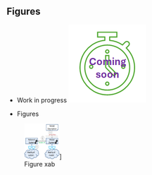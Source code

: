 ## Figures

* Work in progress
![work in progress](../../images/comingSoon.png "work in progress")

* Figures
<figure>
  <a href="3relations.png"><img src="3relations.png" alt="Figure xyz" width="80" height="80">]</a>
  <figcaption>Figure xab</figcaption>
</figure>
